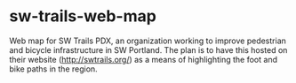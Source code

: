 # sw-trails-web-map

Web map for SW Trails PDX, an organization working to improve pedestrian and bicycle infrastructure in SW Portland. The plan is to have this hosted on their website (http://swtrails.org/) as a means of highlighting the foot and bike paths in the region.
